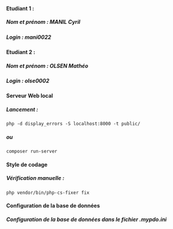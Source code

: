 #### Etudiant 1 :

##### Nom et prénom : MANIL Cyril
##### Login : mani0022

#### Etudiant 2 :

##### Nom et prénom : OLSEN Mathéo
##### Login : olse0002

#### Serveur Web local

##### Lancement :

```linux
php -d display_errors -S localhost:8000 -t public/
```

##### ou

```linux
composer run-server
```

#### Style de codage

##### Vérification manuelle :

```linux
php vendor/bin/php-cs-fixer fix
```

#### Configuration de la base de données

##### Configuration de la base de données dans le fichier .mypdo.ini
